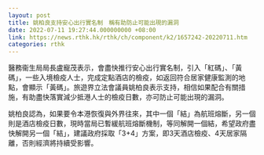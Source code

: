 ```yaml
---
layout: post
title: 姚柏良支持安心出行實名制　稱有助防止可能出現的漏洞
date: 2022-07-11 19:27:44.000000000 +08:00
link: https://news.rthk.hk/rthk/ch/component/k2/1657242-20220711.htm
categories: rthk
---
```


醫務衞生局局長盧寵茂表示，會盡快推行安心出行實名制，引入「紅碼」、「黃碼」，一些入境檢疫人士，完成定點酒店的檢疫，如返回符合居家健康監測的地點，會顯示「黃碼」。旅遊界立法會議員姚柏良表示支持，相信如果配合有關措施，有助盡快落實減少抵港人士的檢疫日數，亦可防止可能出現的漏洞。

姚柏良認為，如果要令本港恢復與外界往來，其中一個「結」為航班熔斷，另一個則是酒店檢疫日數，現時當局已暫緩航班熔斷機制，等同解開一個結，希望政府盡快解開另一個「結」，建議政府採取「3+4」方案，即3天酒店檢疫、4天居家隔離，否則經濟將持續受影響。
